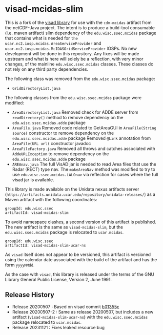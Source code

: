 # visad-mcidas-slim

This is a fork of the [visad library](https://github.com/visad/visad) for use with the `cdm-mcidas` artifact from the netCDF-Java project.
The intent is to produce a build-tool consumable (i.e. maven artifact) slim dependency of the `edu.wisc.ssec.mcidas` package that contains what is needed for `the ucar.nc2.iosp.mcidas.AreaServiceProvider` and `ucar.nc2.iosp.mcidas.McIDASGridServiceProvider` IOSPs.
No new development will be done in this repository.
Any fixes will be made upstream and what is here will solely be a reflection, with very minor changes, of the mainline `edu.wisc.ssec.mcidas` classes.
These classes do not rely on any third party dependencies.

The following class was removed from the `edu.wisc.ssec.mcidas` package:
* `GridDirectoryList.java`

The following classes from the `edu.wisc.ssec.mcidas` package were modified:
* `AreaDirectoryList.java`
  Removed check for ADDE server from `readDirectory()` method to remove dependency on the `edu.wisc.ssec.mcidas.adde` package
* `AreaFile.java`
  Removed code related to GetAreaGUI in `AreaFile(String source)` constructor to remove dependency on the `edu.wisc.ssec.mcidas.adde` package
  Removed `@Link` annotation from `AreaFile(URL url)`  constructor javadoc
* `AreaFileFactory.java`
  Removed all throws and catches associated with `AddeURLException` to remove dependency on the `edu.wisc.ssec.mcidas.adde` package
* `AREAnav.java`
   The full VisAD jar is needed to read Area files that use the Radar (RECT) type nav.
   The `makeAreaNav` method was modified to try to use `edu.wisc.ssec.mcidas.LALOnav` via reflection for cases where the full visad jar is available.

This library is made available on the Unidata nexus artifacts server (`https://artifacts.unidata.ucar.edu/repository/unidata-releases/`) as a Maven artifact with the following coordinates:

~~~
groupId: edu.wisc.ssec
artifactId: visad-mcidas-slim
~~~

To avoid namespace clashes, a second version of this artifact is published.
The new artifact is the same as `visad-mcidas-slim`, but the `edu.wisc.ssec.mcidas` package is relocated to `ucar.mcidas`.

~~~
groupId: edu.wisc.ssec
artifactId: visad-mcidas-slim-ucar-ns
~~~

As `visad` itself does not appear to be versioned, this artifact is versioned using the calendar date associated with the build of the artifact and has the form `yyyyMMdd`.

As the case with `visad`, this library is released under the terms of the GNU Library General Public License, Version 2, June 1991.

## Release History

* Release 20200507 :  Based on visad commit [b01355c](https://github.com/visad/visad/commit/b01355c650768ce6459d271df82fd88588c22ead)
* Release 20200507-2 :  Same as release 20200507, but includes a new artifact (`visad-mcidas-slim-ucar-ns`) with the `edu.wisc.ssec.mcidas` package relocated to `ucar.mcidas`.
* Release 20231121 : Fixes leaked resource bug
